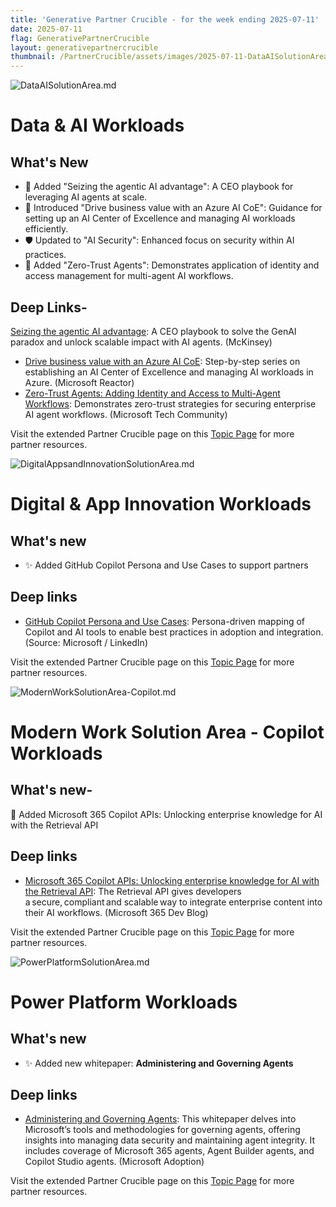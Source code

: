 ```yaml
---
title: 'Generative Partner Crucible - for the week ending 2025-07-11'
date: 2025-07-11
flag: GenerativePartnerCrucible
layout: generativepartnercrucible
thumbnail: /PartnerCrucible/assets/images/2025-07-11-DataAISolutionArea.md-image.png
---
```


![ DataAISolutionArea.md ]( /PartnerCrucible/assets/images/2025-07-11-DataAISolutionArea.md-image.png )

# Data & AI Workloads

## What's New

- 🚀 Added "Seizing the agentic AI advantage": A CEO playbook for leveraging AI agents at scale.
- 🏢 Introduced "Drive business value with an Azure AI CoE": Guidance for setting up an AI Center of Excellence and managing AI workloads efficiently.
- 🛡️ Updated to "AI Security": Enhanced focus on security within AI practices.
- 🔐 Added "Zero-Trust Agents": Demonstrates application of identity and access management for multi-agent AI workflows.

## Deep Links-
 [Seizing the agentic AI advantage](https://www.mckinsey.com/capabilities/quantumblack/our-insights/seizing-the-agentic-ai-advantage): A CEO playbook to solve the GenAI paradox and unlock scalable impact with AI agents. (McKinsey)
 - [Drive business value with an Azure AI CoE](https://developer.microsoft.com/en-us/reactor/series/S-1536/?wt.mc_id=youtube_S-1536_organicsocial_reactor): Step-by-step series on establishing an AI Center of Excellence and managing AI workloads in Azure. (Microsoft Reactor)
 - [Zero-Trust Agents: Adding Identity and Access to Multi-Agent Workflows](https://techcommunity.microsoft.com/blog/azure-ai-services-blog/zero-trust-agents-adding-identity-and-access-to-multi-agent-workflows/4427790): Demonstrates zero-trust strategies for securing enterprise AI agent workflows. (Microsoft Tech Community)

Visit the extended Partner Crucible page on this [Topic Page](https://lagimik.github.io/PartnerCrucible/DataAISolutionArea) for more partner resources.

![ DigitalAppsandInnovationSolutionArea.md ]( /PartnerCrucible/assets/images/2025-07-11-DigitalAppsandInnovationSolutionArea.md-image.png )

# Digital & App Innovation Workloads

## What's new

- ✨ Added GitHub Copilot Persona and Use Cases to support partners 

## Deep links

- [GitHub Copilot Persona and Use Cases](https://www.linkedin.com/posts/slecalvez_developerexperience-aitools-productivity-activity-7343729801599381504-c0os/?utm_source=share&utm_medium=member_desktop&rcm=ACoAAAAuhUABpdpzK9SzuOG85oyUVHBGdeovPXU): Persona-driven mapping of Copilot and AI tools to enable best practices in adoption and integration. (Source: Microsoft / LinkedIn)

Visit the extended Partner Crucible page on this [Topic Page](https://lagimik.github.io/PartnerCrucible/DigitalAppsandInnovationSolutionArea) for more partner resources.

![ ModernWorkSolutionArea-Copilot.md ]( /PartnerCrucible/assets/images/2025-07-11-ModernWorkSolutionArea-Copilot.md-image.png )

# Modern Work Solution Area - Copilot Workloads

## What's new-

 🚀 Added Microsoft 365 Copilot APIs: Unlocking enterprise knowledge for AI with the Retrieval API
  
 ## Deep links
 
 - [Microsoft 365 Copilot APIs: Unlocking enterprise knowledge for AI with the Retrieval API](https://devblogs.microsoft.com/microsoft365dev/microsoft-365-copilot-apis-unlocking-enterprise-knowledge-for-ai-with-the-retrieval-api/): The Retrieval API gives developers a secure, compliant and scalable way to integrate enterprise content into their AI workflows. (Microsoft 365 Dev Blog)

Visit the extended Partner Crucible page on this [Topic Page](https://lagimik.github.io/PartnerCrucible/ModernWorkSolutionArea-Copilot) for more partner resources.

![ PowerPlatformSolutionArea.md ]( /PartnerCrucible/assets/images/2025-07-11-PowerPlatformSolutionArea.md-image.png )

# Power Platform Workloads

## What's new

- ✨ Added new whitepaper: **Administering and Governing Agents**

## Deep links

- [Administering and Governing Agents](https://adoption.microsoft.com/files/copilot-studio/Agent-governance-whitepaper.pdf): This whitepaper delves into Microsoft’s tools and methodologies for governing agents, offering insights into managing data security and maintaining agent integrity. It includes coverage of Microsoft 365 agents, Agent Builder agents, and Copilot Studio agents. (Microsoft Adoption)

Visit the extended Partner Crucible page on this [Topic Page](https://lagimik.github.io/PartnerCrucible/PowerPlatformSolutionArea) for more partner resources.

